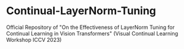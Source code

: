 # Continual-LayerNorm-Tuning
Official Repository of "On the Effectiveness of LayerNorm Tuning for Continual Learning in Vision Transformers" (Visual Continual Learning Workshop ICCV 2023)
